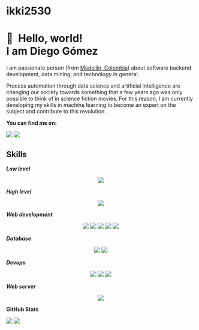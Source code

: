 # ikki2530
👋 &nbsp;Hello, world! <br/> I am Diego Gómez
======


I am passionate person (from [Medellin, Colombia](https://www.google.com/maps/place/Medell%C3%ADn,+Antioquia/)) about software backend development, data mining, and technology in general.

Process automation through data science and artificial intelligence are changing our society towards something that a few years ago was only possible to think of in science fiction movies. For this reason, I am currently developing my skills in machine learning to become an expert on the subject and contribute to this revolution.

**You can find me on:**

[<img src="https://img.shields.io/badge/twitter-%231DA1F2.svg?&style=for-the-badge&logo=twitter&logoColor=white"/>](https://twitter.com/dagomez2530)
[<img src="https://img.shields.io/badge/linkedin-%230077B5.svg?&style=for-the-badge&logo=linkedin&logoColor=white"/>](https://www.linkedin.com/in/diegogomez8/)


## Skills

***Low level***
<p align="center">
<img  styles="display: block; margin-left: auto; margin-right: auto;" src="https://img.shields.io/badge/c%20-%2300599C.svg?&style=for-the-badge&logo=c&logoColor=white"/>
</p>

***High level***

<p align="center">
<img src="https://img.shields.io/badge/python%20-%2314354C.svg?&style=for-the-badge&logo=python&logoColor=white"/>
</p>

***Web development***
<p align="center">
<img src="https://img.shields.io/badge/javascript%20-%23323330.svg?&style=for-the-badge&logo=javascript&logoColor=%23F7DF1E"/>
<img src="https://img.shields.io/badge/html5%20-%23E34F26.svg?&style=for-the-badge&logo=html5&logoColor=white"/>
<img src="https://img.shields.io/badge/css3%20-%231572B6.svg?&style=for-the-badge&logo=css3&logoColor=white"/>
<img src="https://img.shields.io/badge/django%20-%23092E20.svg?&style=for-the-badge&logo=django&logoColor=white"/>
<img src="https://img.shields.io/badge/flask%20-%23000.svg?&style=for-the-badge&logo=flask&logoColor=white"/>
</p>

***Database***
<p align="center">
<img src="https://img.shields.io/badge/mysql-%2300f.svg?&style=for-the-badge&logo=mysql&logoColor=white"/>
<img src="https://img.shields.io/badge/postgres-%23316192.svg?&style=for-the-badge&logo=postgresql&logoColor=white"/>
</p>

***Devops***
<p align="center">
<img src="https://img.shields.io/badge/shell_script%20-%23121011.svg?&style=for-the-badge&logo=gnu-bash&logoColor=white"/>
<img src="https://img.shields.io/badge/docker%20-%231572B6.svg?&style=for-the-badge&logo=docker&logoColor=white"/>
<img src="https://img.shields.io/badge/linux%20-%23121011.svg?&style=for-the-badge&logo=linux&logoColor=white"/>
</p>

***Web server***
<p align="center">
<img src="https://img.shields.io/badge/Nginx-%234ea94b.svg?&style=for-the-badge&logo=nginx&logoColor=white"/>
</p>

**GitHub Stats**

[<img src="https://jf-gh-stats.vercel.app/api?username=ikki2530&show_icons=true&count_private=true&title_color=3867D6&icon_color=3867D6"/>](https://jf-gh-stats.vercel.app/api?username=ikki2530&show_icons=true&count_private=true&title_color=3867D6&icon_color=3867D6)
[<img src="https://jf-gh-stats.vercel.app/api/top-langs/?username=ikki2530&layout=compact&hide=java&title_color=3867D6&icon_color=3867D6"/>](https://jf-gh-stats.vercel.app/api/top-langs/?username=ikki2530&layout=compact&hide=java&title_color=3867D6&icon_color=3867D6)